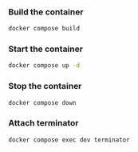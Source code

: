 ### Build the container
```bash
docker compose build
```

### Start the container
```bash
docker compose up -d
```

### Stop the container
```bash
docker compose down
```

### Attach terminator
```bash
docker compose exec dev terminator
```